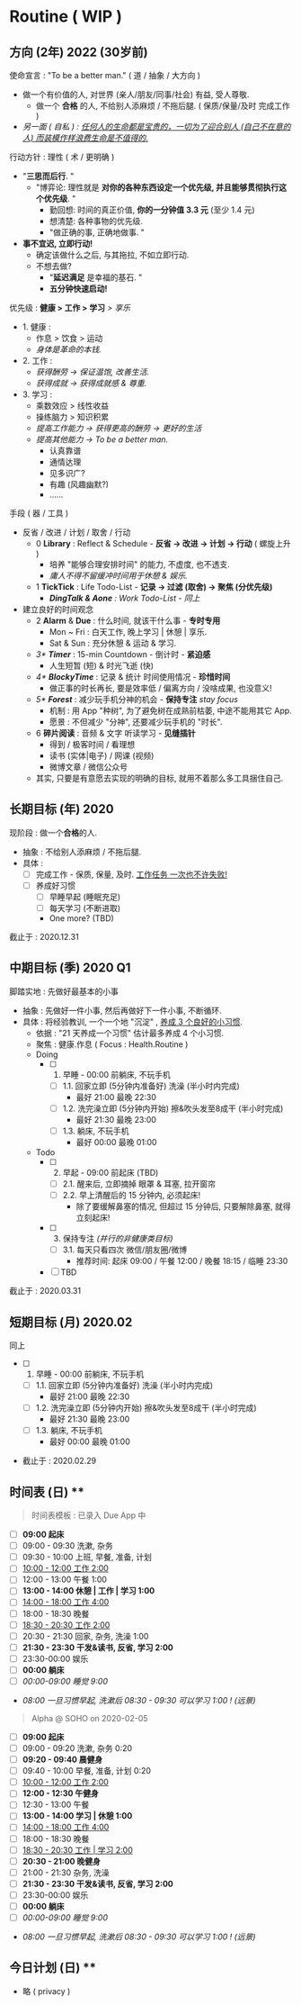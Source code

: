 # Routine ( WIP )

## 方向 (2年) 2022 (30岁前)

使命宣言 : "To be a better man." ( 道 / 抽象 / 大方向 )

- 做一个有价值的人, 对世界 (亲人/朋友/同事/社会) 有益, 受人尊敬.
    <!-- - 亲人: 家和万事兴 / 近亲 (爷爷的七个儿女) -->
    <!-- - 朋友: 初中 / 高中 / 大学 -->
    <!-- - 同事: MAPI / 视频平台 / 饿了么众包物流 -->
    - 做一个 **合格** 的人, 不给别人添麻烦 / 不拖后腿. ( 保质/保量/及时 完成工作 )
- _另一面 ( 自私 ) : <u>任何人的生命都是宝贵的，一切为了迎合别人 (自己不在意的人) 而装模作样浪费生命是不值得的.</u>_

行动方针 : 理性 ( 术 / 更明确 )

- "**三思而后行**. "
    - "博弈论: 理性就是 **对你的各种东西设定一个优先级, 并且能够贯彻执行这个优先级**. "
        - 勤回想: 时间的真正价值, **你的一分钟值 3.3 元** (至少 1.4 元)
        - 想清楚: 各种事物的优先级.
        - "做正确的事, 正确地做事. "
- **事不宜迟, 立即行动!**
    - 确定该做什么之后, 与其拖拉, 不如立即行动.
    - 不想去做?
        - "**延迟满足** 是幸福的基石. "
        - **五分钟快速启动!**

优先级 : **健康 > 工作 > 学习** _> 享乐_

- 1\. 健康 :
    - 作息 > 饮食 > 运动
    - _身体是革命的本钱._
- 2\. 工作 :
    - _获得酬劳 → 保证温饱, 改善生活._
    - _获得成就 → 获得成就感 & 尊重._
- 3\. 学习 :
    - 乘数效应 > 线性收益
    - 操练脑力 > 知识积累
    - _提高工作能力 → 获得更高的酬劳 → 更好的生活_
    - _提高其他能力 → To be a better man._
        - 认真靠谱
        - 通情达理
        - 见多识广?
        - 有趣 (风趣幽默?)
        - ……

手段 ( 器 / 工具 )

- 反省 / 改进 / 计划 / 取舍 / 行动
    <!-- - 树立目标 → 行动 → 记录, 总结 (发现问题) → 反省 (分析问题 根本原因) → 改进 (解决方案) → 计划 → 行动 -->
    - 0 **Library** : Reflect & Schedule - **反省 → 改进 → 计划 → 行动** ( 螺旋上升 )
        - 培养 "能够合理安排时间" 的能力, 不虚度, 也不透支.
        <!-- ( 尽可能 Work-Life Balance ) -->
        - _庸人不得不留缓冲时间用于休憩 & 娱乐._
    - 1 **TickTick** : Life Todo-List - **记录 → 过滤 (取舍) → 聚焦 (分优先级)**
        - _**DingTalk & Aone** : Work Todo-List - 同上_
- 建立良好的时间观念
    - 2 **Alarm** & **Due** : 什么时间, 就该干什么事 - **专时专用** <!-- 闹钟 & 时间表 -->
        <!-- - Mon ~ Fri : 白天工作, 晚上学习, 节制享乐, 早睡早起. -->
        - Mon ~ Fri : 白天工作, 晚上学习 | 休憩 | 享乐.
        - Sat & Sun : 充分休憩 & 运动 & 学习.
    - _3\* **Timer**_ : 15-min Countdown - 倒计时 - **紧迫感**
        - 人生短暂 (短) & 时光飞逝 (快)
    - _4\* **BlockyTime**_ : 记录 & 统计 时间使用情况 - **珍惜时间**
        - 做正事的时长再长, 要是效率低 / 偏离方向 / 没啥成果, 也没意义!
    - _5\* **Forest**_ : 减少玩手机分神的机会 - **保持专注** _stay focus_
        - 机制 : 用 App "种树", 为了避免树在成熟前枯萎, 中途不能用其它 App.
        - 愿景 : 不但减少 "分神", 还要减少玩手机的 "时长".
    - 6 **碎片阅读** : 音频 & 文字 听读学习 - **见缝插针**
        - 得到 / 极客时间 / 看理想
        - 读书 (实体|电子) / 网课 (视频)
        - 微博文章 / 微信公众号
    - 其实, 只要是有意愿去实现的明确的目标, 就用不着那么多工具捆住自己.

## 长期目标 (年) 2020

现阶段 : 做一个**合格**的人.

- 抽象 : 不给别人添麻烦 / 不拖后腿.
- 具体 :
    - [ ] 完成工作 - 保质, 保量, 及时. <u>工作任务 一次也不许失败!</u>
    - [ ] 养成好习惯
        - [ ] 早睡早起 (睡眠充足)
        - [ ] 每天学习 (不断进取)
        - One more? (TBD)

截止于 : 2020.12.31

## 中期目标 (季) 2020 Q1

脚踏实地 : 先做好最基本的小事

- 抽象 : 先做好一件小事, 然后再做好下一件小事, 不断循环.
- 具体 : 将经验教训, 一个一个地 "沉淀" , <u>养成 3 个良好的小习惯</u>.
    - 依据 : "21 天养成一个习惯" 估计最多养成 4 个小习惯.
    - 聚焦 : 健康.作息 ( Focus : Health.Routine )
    - Doing
        - [ ] 1. 早睡 - 00:00 前躺床, 不玩手机
            - [ ] 1.1. 回家立即 (5分钟内准备好) 洗澡 (半小时内完成)
                - 最好 21:00 最晚 22:30
            - [ ] 1.2. 洗完澡立即 (5分钟内开始) 擦&吹头发至8成干 (半小时完成)
                - 最好 21:30 最晚 23:00
            - [ ] 1.3. 躺床, 不玩手机
                - 最好 00:00 最晚 01:00
    - Todo
        - [ ] 2. 早起 - 09:00 前起床 (TBD)
            - [ ] 2.1. 醒来后, 立即摘掉 眼罩 & 耳塞, 拉开窗帘
            - [ ] 2.2. 早上清醒后的 15 分钟内, 必须起床!
                - 除了要缓解鼻塞的情况, 但超过 15 分钟后, 只要解除鼻塞, 就得立刻起床!
        - [ ] 3. 保持专注 _(并行的非健康类目标)_
            - [ ] 3.1. 每天只看四次 微信/朋友圈/微博
                - 推荐时间: 起床 09:00 / 午餐 12:00 / 晚餐 18:15 / 临睡 23:30
        - [ ] TBD

截止于 : 2020.03.31

## 短期目标 (月) 2020.02

同上

- [ ] 1. 早睡 - 00:00 前躺床, 不玩手机
    - [ ] 1.1. 回家立即 (5分钟内准备好) 洗澡 (半小时内完成)
        - 最好 21:00 最晚 22:30
    - [ ] 1.2. 洗完澡立即 (5分钟内开始) 擦&吹头发至8成干 (半小时完成)
        - 最好 21:30 最晚 23:00
    - [ ] 1.3. 躺床, 不玩手机
        - 最好 00:00 最晚 01:00
- 截止于 : 2020.02.29

## 时间表 (日) **

> 时间表模板 : 已录入 Due App 中

- [ ] **09:00 起床**
- [ ] 09:00 - 09:30 洗漱, 杂务
- [ ] 09:30 - 10:00 上班, 早餐, 准备, 计划
- [ ] <u>10:00 - 12:00 工作 2:00</u>
- [ ] 12:00 - 13:00 午餐 1:00
- [ ] **13:00 - 14:00 休憩 | 工作 | 学习 1:00**
- [ ] <u>14:00 - 18:00 工作 4:00</u>
- [ ] 18:00 - 18:30 晚餐
- [ ] <u>18:30 - 20:30 工作 2:00</u>
- [ ] 20:30 - 21:30 回家, 杂务, 洗澡 1:00
- [ ] **21:30 - 23:30 干发&读书, 反省, 学习 2:00**
- [ ] 23:30-00:00 娱乐
- [ ] **00:00 躺床**
- [ ] _00:00-09:00 睡觉 9:00_
- _08:00 一旦习惯早起, 洗漱后 08:30 - 09:30 可以学习 1:00 ! (远景)_

> Alpha @ SOHO on 2020-02-05

- [ ] **09:00 起床**
- [ ] 09:00 - 09:20 洗漱, 杂务 0:20
- [ ] **09:20 - 09:40 晨健身**
- [ ] 09:40 - 10:00 早餐, 准备, 计划 0:20
- [ ] <u>10:00 - 12:00 工作 2:00</u>
- [ ] **12:00 - 12:30 午健身**
- [ ] 12:30 - 13:00 午餐
- [ ] **13:00 - 14:00 学习 | 休憩 1:00**
- [ ] <u>14:00 - 18:00 工作 4:00</u>
- [ ] 18:00 - 18:30 晚餐
- [ ] <u>18:30 - 20:30 工作 | 学习 2:00</u>
- [ ] **20:30 - 21:00 晚健身**
- [ ] 21:00 - 21:30 杂务, 洗澡
- [ ] **21:30 - 23:30 干发&读书, 反省, 学习 2:00**
- [ ] 23:30-00:00 娱乐
- [ ] **00:00 躺床**
- [ ] _00:00-09:00 睡觉 9:00_
- _08:00 一旦习惯早起, 洗漱后 08:30 - 09:30 可以学习 1:00 ! (远景)_

## 今日计划 (日) **

- 略 ( privacy )
